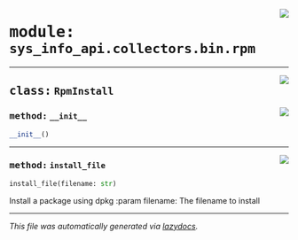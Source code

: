 <!-- markdownlint-disable -->

<a href="../src/sys_info_api/collectors/bin/rpm.py#L0"><img align="right" style="float:right;" src="https://img.shields.io/badge/-source-cccccc?style=flat-square"></a>

# <kbd>module:</kbd> `sys_info_api.collectors.bin.rpm`






---

<a href="../src/sys_info_api/collectors/bin/rpm.py#L18"><img align="right" style="float:right;" src="https://img.shields.io/badge/-source-cccccc?style=flat-square"></a>

## <kbd>class:</kbd> `RpmInstall`




<a href="../src/sys_info_api/collectors/bin/rpm.py#L19"><img align="right" style="float:right;" src="https://img.shields.io/badge/-source-cccccc?style=flat-square"></a>

### <kbd>method:</kbd> `__init__`

```python
__init__()
```








---

<a href="../src/sys_info_api/collectors/bin/rpm.py#L24"><img align="right" style="float:right;" src="https://img.shields.io/badge/-source-cccccc?style=flat-square"></a>

### <kbd>method:</kbd> `install_file`

```python
install_file(filename: str)
```

Install a package using dpkg :param filename: The filename to install 




---

_This file was automatically generated via [lazydocs](https://github.com/ml-tooling/lazydocs)._
